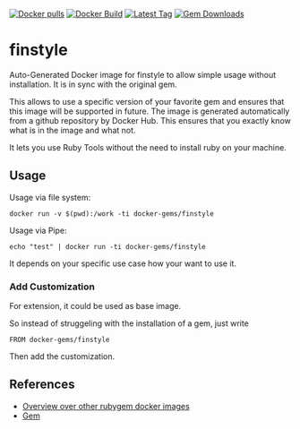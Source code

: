 [![Docker pulls](https://img.shields.io/docker/pulls/rubygem/finstyle.svg)](https://hub.docker.com/r/rubygem/finstyle/)
[![Docker Build](https://img.shields.io/docker/automated/rubygem/finstyle.svg)](https://hub.docker.com/r/rubygem/finstyle/)
[![Latest Tag](https://img.shields.io/github/tag/docker-rubygem/finstyle.svg)](https://hub.docker.com/r/rubygem/finstyle/)
[![Gem Downloads](https://img.shields.io/gem/dt/finstyle.svg)](https://rubygems.org/gems/finstyle/)
# finstyle

Auto-Generated Docker image for finstyle to allow simple usage without installation.
It is in sync with the original gem.

This allows to use a specific version of your favorite gem and ensures that this image will be supported in future.
The image is generated automatically from a github repository by Docker Hub.
This ensures that you exactly know what is in the image and what not.

It lets you use Ruby Tools without the need to install ruby on your machine.

## Usage

Usage via file system:

`docker run -v $(pwd):/work -ti docker-gems/finstyle`

Usage via Pipe:

`echo "test" | docker run -ti docker-gems/finstyle`

It depends on your specific use case how your want to use it.

### Add Customization

For extension, it could be used as base image.

So instead of struggeling with the installation of a gem, just write

`FROM docker-gems/finstyle`

Then add the customization.

## References

 - [Overview over other rubygem docker images](https://github.com/thinkbot/docker-rubygem)
 - [Gem](https://rubygems.org/gems/finstyle/)
